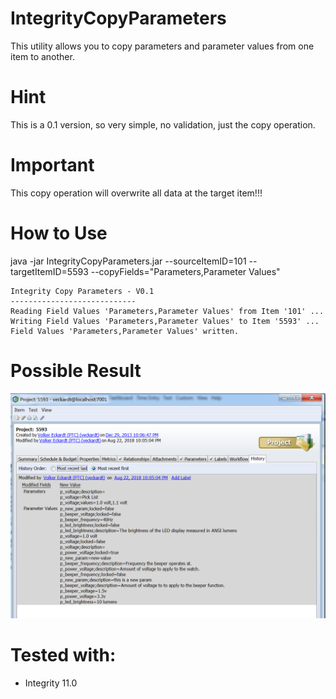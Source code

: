 # IntegrityCopyParameters
This utility allows you to copy parameters and parameter values from one item to another.

# Hint
This is a 0.1 version, so very simple, no validation, just the copy operation.

# Important
This copy operation will overwrite all data at the target item!!!

# How to Use

java -jar IntegrityCopyParameters.jar --sourceItemID=101 --targetItemID=5593  --copyFields="Parameters,Parameter Values"

```
Integrity Copy Parameters - V0.1
----------------------------
Reading Field Values 'Parameters,Parameter Values' from Item '101' ...
Writing Field Values 'Parameters,Parameter Values' to Item '5593' ...
Field Values 'Parameters,Parameter Values' written.
```

# Possible Result

![CopyParamsResult](doc/CopyParamsResult.PNG)

# Tested with:
- Integrity 11.0

